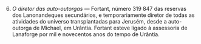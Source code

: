 ﻿6. *O diretor das auto-outorgas —* Fortant, número 319 847 das reservas dos Lanonandeques secundários, e temporariamente diretor de todas as atividades do universo transplantadas para Jerusém, desde a auto-outorga de Michael, em Urântia. Fortant esteve ligado à assessoria de Lanaforge por mil e novecentos anos do tempo de Urântia.